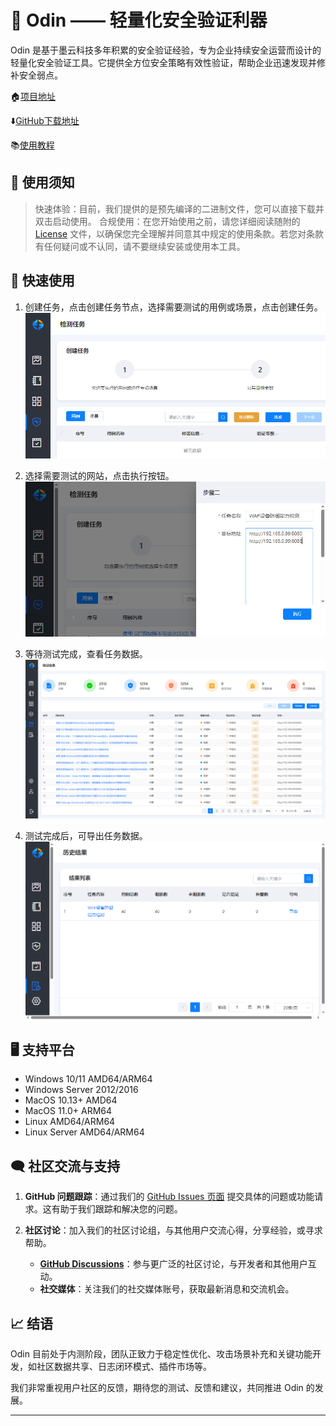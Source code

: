 # 🚀 Odin —— 轻量化安全验证利器

Odin 是基于墨云科技多年积累的安全验证经验，专为企业持续安全运营而设计的轻量化安全验证工具。它提供全方位安全策略有效性验证，帮助企业迅速发现并修补安全弱点。

🏠[项目地址](https://github.com/MoYunSec/Odin)

⬇️[GitHub下载地址](https://github.com/MoYunSec/Odin/releases)

📚️[使用教程](https://moyunsec.github.io/Odin)

## 📜 使用须知

> 快速体验：目前，我们提供的是预先编译的二进制文件，您可以直接下载并双击启动使用。
> 合规使用：在您开始使用之前，请您详细阅读随附的 [License](https://github.com/MoYunSec/Odin/blob/main/LICENSE) 文件，以确保您完全理解并同意其中规定的使用条款。若您对条款有任何疑问或不认同，请不要继续安装或使用本工具。

## 🚀 快速使用

1. 创建任务，点击创建任务节点，选择需要测试的用例或场景，点击创建任务。
    ![创建任务](./images/创建任务.png)

1. 选择需要测试的网站，点击执行按钮。
    ![选择网站](./images/任务目标.png)

1. 等待测试完成，查看任务数据。
    ![查看报告](./images/任务执行.png)

1. 测试完成后，可导出任务数据。
    ![创建任务](./images/任务导出.png)

## 🖥️ 支持平台

- Windows 10/11 AMD64/ARM64
- Windows Server 2012/2016
- MacOS 10.13+ AMD64
- MacOS 11.0+ ARM64
- Linux AMD64/ARM64
- Linux Server AMD64/ARM64

## 🗨️ 社区交流与支持

1. **GitHub 问题跟踪**：通过我们的 [GitHub Issues 页面](https://github.com/MoYunSec/Odin/issues) 提交具体的问题或功能请求。这有助于我们跟踪和解决您的问题。

2. **社区讨论**：加入我们的社区讨论组，与其他用户交流心得，分享经验，或寻求帮助。

   - **[GitHub Discussions](https://github.com/MoYunSec/Odin/discussions)**：参与更广泛的社区讨论，与开发者和其他用户互动。
   - **社交媒体**：关注我们的社交媒体账号，获取最新消息和交流机会。

## 📈 结语

Odin 目前处于内测阶段，团队正致力于稳定性优化、攻击场景补充和关键功能开发，如社区数据共享、日志闭环模式、插件市场等。

我们非常重视用户社区的反馈，期待您的测试、反馈和建议，共同推进 Odin 的发展。

---
